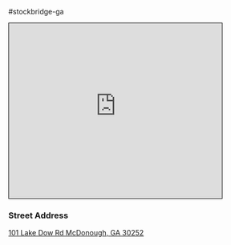 #stockbridge-ga
<iframe width="425" height="350" src="https://www.openstreetmap.org/export/embed.html?bbox=-84.12892341613771%2C33.433446941997445%2C-84.10935401916505%2C33.44793249033731&amp;layer=transportmap&amp;marker=33.44069%2C-84.11912999999998" style="border: 1px solid black"></iframe>

### Street Address

 [101 Lake Dow Rd
McDonough, GA  30252](https://www.openstreetmap.org/?mlat=33.44069&amp;mlon=-84.11913#map=16/33.44069/-84.11913&amp;layers=T)